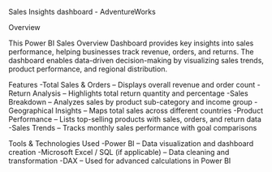 Sales Insights dashboard - AdventureWorks

Overview

This Power BI Sales Overview Dashboard provides key insights into sales performance, helping businesses track revenue, orders, and returns. The dashboard enables data-driven decision-making by visualizing sales trends, product performance, and regional distribution.

Features
-Total Sales & Orders – Displays overall revenue and order count
-Return Analysis – Highlights total return quantity and percentage
-Sales Breakdown – Analyzes sales by product sub-category and income group
-Geographical Insights – Maps total sales across different countries
-Product Performance – Lists top-selling products with sales, orders, and return data
-Sales Trends – Tracks monthly sales performance with goal comparisons

Tools & Technologies Used
-Power BI – Data visualization and dashboard creation
-Microsoft Excel / SQL (if applicable) – Data cleaning and transformation
-DAX – Used for advanced calculations in Power BI

